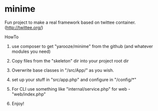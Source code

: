 minime
======

Fun project to make a real framework based on twittee container. (http://twittee.org/)


HowTo

1. use composer to get "yarooze/minime" from the github (and whatever modules you need)

2. Copy files from the "skeleton" dir into your project root dir

3. Overwrite base classes in "/src/App/" as you wish.

4. set up your stuff in "src/app.php" and configure in "/config/*"

5. For CLI use something like "internal/service.php" for web - "web/index.php"

6. Enjoy!




